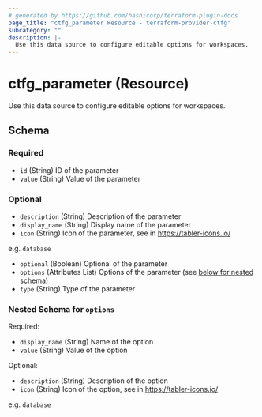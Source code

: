 ```yaml
---
# generated by https://github.com/hashicorp/terraform-plugin-docs
page_title: "ctfg_parameter Resource - terraform-provider-ctfg"
subcategory: ""
description: |-
  Use this data source to configure editable options for workspaces.
---
```


# ctfg_parameter (Resource)

Use this data source to configure editable options for workspaces.



<!-- schema generated by tfplugindocs -->
## Schema

### Required

- `id` (String) ID of the parameter
- `value` (String) Value of the parameter

### Optional

- `description` (String) Description of the parameter
- `display_name` (String) Display name of the parameter
- `icon` (String) Icon of the parameter, see in https://tabler-icons.io/ 

 e.g. `database`
- `optional` (Boolean) Optional of the parameter
- `options` (Attributes List) Options of the parameter (see [below for nested schema](#nestedatt--options))
- `type` (String) Type of the parameter

<a id="nestedatt--options"></a>
### Nested Schema for `options`

Required:

- `display_name` (String) Name of the option
- `value` (String) Value of the option

Optional:

- `description` (String) Description of the option
- `icon` (String) Icon of the option, see in https://tabler-icons.io/ 

 e.g. `database`
